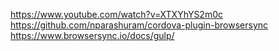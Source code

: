 https://www.youtube.com/watch?v=XTXYhYS2m0c
https://github.com/nparashuram/cordova-plugin-browsersync
https://www.browsersync.io/docs/gulp/